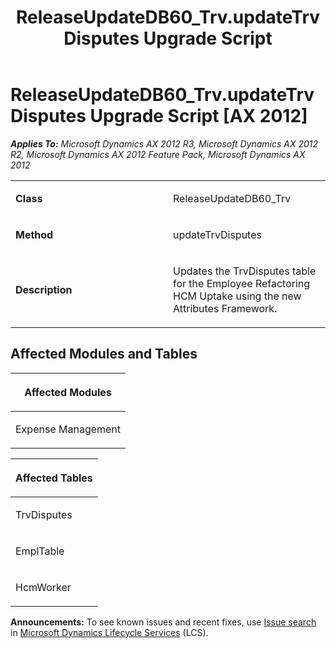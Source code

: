 ﻿---
title: ReleaseUpdateDB60_Trv.updateTrvDisputes Upgrade Script
TOCTitle: ReleaseUpdateDB60_Trv.updateTrvDisputes Upgrade Script
ms:assetid: 32ab2290-243c-ce97-9498-7eceafe7dc2f
ms:mtpsurl: https://msdn.microsoft.com/en-us/library/JJ685079(v=AX.60)
ms:contentKeyID: 49707533
ms.date: 05/18/2015
mtps_version: v=AX.60
---

# ReleaseUpdateDB60\_Trv.updateTrvDisputes Upgrade Script [AX 2012]


_**Applies To:** Microsoft Dynamics AX 2012 R3, Microsoft Dynamics AX 2012 R2, Microsoft Dynamics AX 2012 Feature Pack, Microsoft Dynamics AX 2012_

<table>
<colgroup>
<col style="width: 50%" />
<col style="width: 50%" />
</colgroup>
<tbody>
<tr class="odd">
<td><p><strong>Class</strong></p></td>
<td><p>ReleaseUpdateDB60_Trv</p></td>
</tr>
<tr class="even">
<td><p><strong>Method</strong></p></td>
<td><p>updateTrvDisputes</p></td>
</tr>
<tr class="odd">
<td><p><strong>Description</strong></p></td>
<td><p>Updates the TrvDisputes table for the Employee Refactoring HCM Uptake using the new Attributes Framework.</p></td>
</tr>
</tbody>
</table>


## Affected Modules and Tables

<table>
<colgroup>
<col style="width: 100%" />
</colgroup>
<thead>
<tr class="header">
<th><p>Affected Modules</p></th>
</tr>
</thead>
<tbody>
<tr class="odd">
<td><p>Expense Management</p></td>
</tr>
</tbody>
</table>


<table>
<colgroup>
<col style="width: 100%" />
</colgroup>
<thead>
<tr class="header">
<th><p>Affected Tables</p></th>
</tr>
</thead>
<tbody>
<tr class="odd">
<td><p>TrvDisputes</p></td>
</tr>
<tr class="even">
<td><p>EmplTable</p></td>
</tr>
<tr class="odd">
<td><p>HcmWorker</p></td>
</tr>
</tbody>
</table>

  
**Announcements:** To see known issues and recent fixes, use [Issue search](http://go.microsoft.com/fwlink/?linkid=389258) in [Microsoft Dynamics Lifecycle Services](http://go.microsoft.com/fwlink/?linkid=306505) (LCS).

